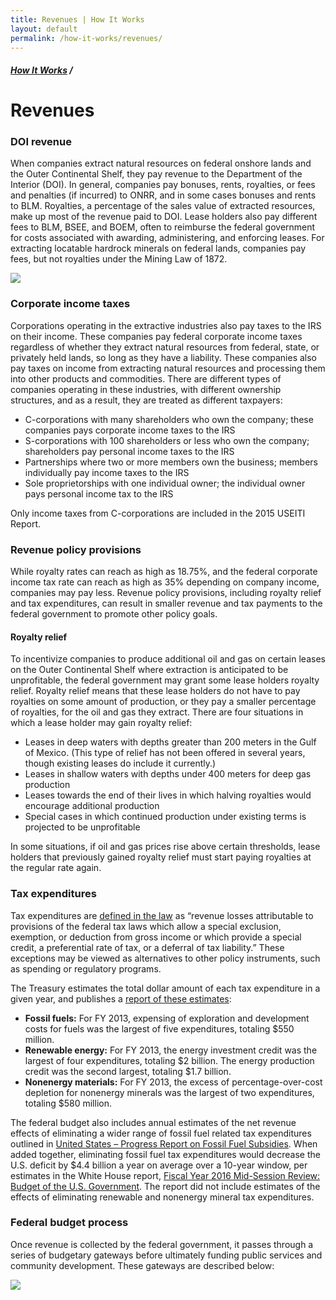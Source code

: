 ```yaml
---
title: Revenues | How It Works
layout: default
permalink: /how-it-works/revenues/
---
```


<div class="container-outer container-padded">

  <h5><a href="{{site.baseurl}}{{site.permalink}}">How It Works</a> /</h5>
  <h1>Revenues</h1>
    
  <h3>DOI revenue</h3>
  
  <p>When companies extract natural resources on federal onshore lands and the Outer Continental Shelf, they pay revenue to the Department of the Interior (DOI). In general, companies pay bonuses, rents, royalties, or fees and penalties (if incurred) to ONRR, and in some cases bonuses and rents to BLM. Royalties, a percentage of the sales value of extracted resources, make up most of the revenue paid to DOI. Lease holders also pay different fees to BLM, BSEE, and BOEM, often to reimburse the federal government for costs associated with awarding, administering, and enforcing leases. For extracting locatable hardrock minerals on federal lands, companies pay fees, but not royalties under the Mining Law of 1872.</p>
  
  <p><img src="p.47" /></p>
  
  <h3>Corporate income taxes</h3>
  
  <p>Corporations operating in the extractive industries also pay taxes to the IRS on their income. These companies pay federal corporate income taxes regardless of whether they extract natural resources from federal, state, or privately held lands, so long as they have a liability. These companies also pay taxes on income from extracting natural resources and processing them into other products and commodities. There are different types of companies operating in these industries, with different ownership structures, and as a result, they are treated as different taxpayers:</p>
  
  <ul class="list-bullet">
	  <li>C-corporations with many shareholders who own the company; these companies pays corporate income taxes to the IRS</li>
	  <li>S-corporations with 100 shareholders or less who own the company; shareholders pay personal income taxes to the IRS</li>
	  <li>Partnerships where two or more members own the business; members individually pay income taxes to the IRS</li>
	  <li>Sole proprietorships with one individual owner; the individual owner pays personal income tax to the IRS</li>
  </ul>
  
  <p>Only income taxes from C-corporations are included in the 2015 USEITI Report.</p>
  
  <h3>Revenue policy provisions</h3>
  
  <p>While royalty rates can reach as high as 18.75%, and the federal corporate income tax rate can reach as high as 35% depending on company income, companies may pay less. Revenue policy provisions, including royalty relief and tax expenditures, can result in smaller revenue and tax payments to the federal government to promote other policy goals.</p>
  
  <h4>Royalty relief</h4>
  
  <p>To incentivize companies to produce additional oil and gas on certain leases on the Outer Continental Shelf where extraction is anticipated to be unprofitable, the federal government may grant some lease holders royalty relief. Royalty relief means that these lease holders do not have to pay royalties on some amount of production, or they pay a smaller percentage of royalties, for the oil and gas they extract. There are four situations in which a lease holder may gain royalty relief:</p>
  
  <ul class="list-bullet">
	  <li>Leases in deep waters with depths greater than 200 meters in the Gulf of Mexico. (This type of relief has not been offered in several years, though existing leases do include it currently.)</li>
	  <li>Leases in shallow waters with depths under 400 meters for deep gas production</li>
	  <li>Leases towards the end of their lives in which halving royalties would encourage additional production</li>
	  <li>Special cases in which continued production under existing terms is projected to be unprofitable</li>
  </ul>
  
  <p>In some situations, if oil and gas prices rise above certain thresholds, lease holders that previously gained royalty relief must start paying royalties at the regular rate again.</p>
  
  <h3>Tax expenditures</h3>
  
  <p>Tax expenditures are <a href="https://www.treasury.gov/resource-center/tax-policy/Documents/Tax-Expenditures-FY2017-Revised.pdf">defined in the law</a> as “revenue losses attributable to provisions of the federal tax laws which allow a special exclusion, exemption, or deduction from gross income or which provide a special credit, a preferential rate of tax, or a deferral of tax liability.” These exceptions may be viewed as alternatives to other policy instruments, such as spending or regulatory programs.</p>
  
  <p>The Treasury estimates the total dollar amount of each tax expenditure in a given year, and publishes a <a href="https://www.treasury.gov/resource-center/tax-policy/Documents/Tax-Expenditures-FY2015.pdf">report of these estimates</a>:</p>
  
  <ul class="list-bullet">
	  <li><strong>Fossil fuels:</strong> For FY 2013, expensing of exploration and development costs for fuels was the largest of five expenditures, totaling $550 million.</li>
	  <li><strong>Renewable energy:</strong> For FY 2013, the energy investment credit was the largest of four expenditures, totaling $2 billion. The energy production credit was the second largest, totaling $1.7 billion.</li>
	  <li><strong>Nonenergy materials:</strong> For FY 2013, the excess of percentage-over-cost depletion for nonenergy minerals was the largest of two expenditures, totaling $580 million.</li>
  </ul>
    
  <p>The federal budget also includes annual estimates of the net revenue effects of eliminating a wider range of fossil fuel related tax expenditures outlined in <a href="https://www.treasury.gov/open/Documents/USA%20FFSR%20progress%20report%20to%20G20%202014%20Final.pdf">United States – Progress Report on Fossil Fuel Subsidies</a>. When added together, eliminating fossil fuel tax expenditures would decrease the U.S. deficit by $4.4 billion a year on average over a 10-year window, per estimates in the White House report, <a href="https://www.whitehouse.gov/sites/default/files/omb/budget/fy2016/assets/16msr.pdf">Fiscal Year 2016 Mid-Session Review: Budget of the U.S. Government</a>. The report did not include estimates of the effects of eliminating renewable and nonenergy mineral tax expenditures.</p>
  
  <h3>Federal budget process</h3>
  
  <p>Once revenue is collected by the federal government, it passes through a series of budgetary gateways before ultimately funding public services and community development. These gateways are described below:</p>
  
  <img src="p. 55" />

</div>
